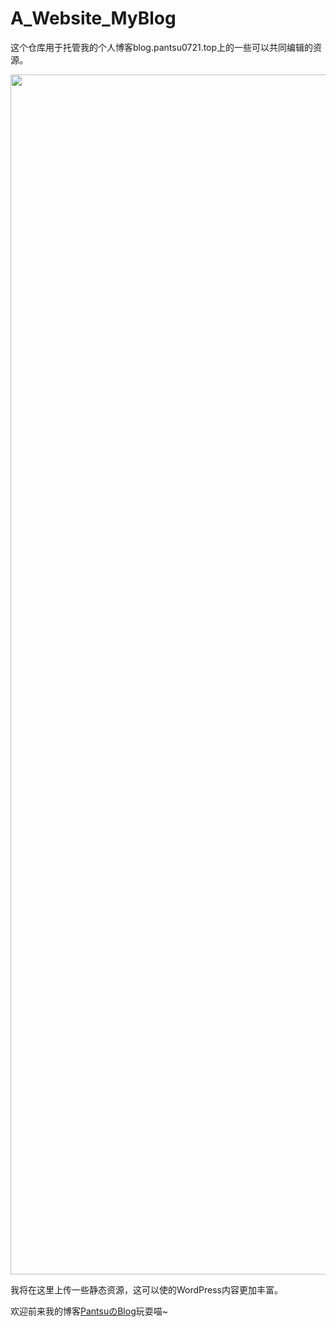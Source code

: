 # A_Website_MyBlog
<p>这个仓库用于托管我的个人博客blog.pantsu0721.top上的一些可以共同编辑的资源。</p> 
<img src="https://raw.githubusercontent.com/PantsuMeow/A_Website_MyBlog/refs/heads/main/readme.avif" width="1920px">
<p>我将在这里上传一些静态资源，这可以使的WordPress内容更加丰富。</p> 
<p>欢迎前来我的博客<a href="http://blog.pantsu0721.top" target="_blank" rel="noreferrer noopener">PantsuのBlog</a>玩耍喵~</p>
